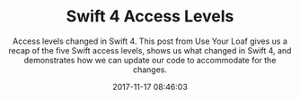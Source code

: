---
title: "Swift 4 Access Levels"
subtitle: "Access levels changed in Swift 4. This post from Use Your Loaf gives us a recap of the five Swift access levels, shows us what changed in Swift 4, and demonstrates how we can update our code to accommodate for the changes."
tags: ["access","swift-4"]
link: "https://useyourloaf.com/blog/swift-4-access-levels/"
date: "2017-11-17 08:46:03"
---